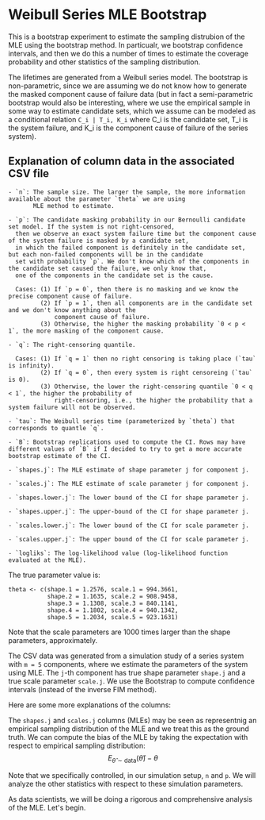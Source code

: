 # Weibull Series MLE Bootstrap 

This is a bootstrap experiment to estimate the sampling distrubion of the MLE using the bootstrap method. In
particualr, we bootstrap confidence intervals, and then we do this a number of times to estimate the
coverage probability and other statistics of the sampling distribution.

The lifetimes are generated from a Weibull series model.
The bootstrap is non-parametric, since we are assuming we do not know how to generate the masked component cause of failure
data (but in fact a semi-parametric bootstrap would also be interesting, where we use the empirical sample in 
some way to estimate candidate sets, which we assume can be modeled as a conditional relation `C_i | T_i, K_i` where
C_i is the candidate set, T_i is the system failure, and K_i is the component cause of failure of the series system).

## Explanation of column data in the associated CSV file

    - `n`: The sample size. The larger the sample, the more information available about the parameter `theta` we are using
           MLE method to estimate.

    - `p`: The candidate masking probability in our Bernoulli candidate set model. If the system is not right-censored,
      then we observe an exact system failure time but the component cause of the system failure is masked by a candidate set,
      in which the failed component is definitely in the candidate set, but each non-failed components will be in the candidate
      set with probability `p`. We don't know which of the components in the candidate set caused the failure, we only know that,
      one of the components in the candidate set is the cause.

      Cases: (1) If `p = 0`, then there is no masking and we know the precise component cause of failure.
             (2) If `p = 1`, then all components are in the candidate set and we don't know anything about the
                 component cause of failure.
             (3) Otherwise, the higher the masking probability `0 < p < 1`, the more masking of the component cause.

    - `q`: The right-censoring quantile.
    
      Cases: (1) If `q = 1` then no right censoring is taking place (`tau` is infinity).
             (2) If `q = 0`, then every system is right censoreing (`tau` is 0).
             (3) Otherwise, the lower the right-censoring quantile `0 < q < 1`, the higher the probability of
                 right-censoring, i.e., the higher the probability that a system failure will not be observed.

    - `tau`: The Weibull series time (parameterized by `theta`) that corresponds to quantle `q`.
    
    - `B`: Bootstrap replications used to compute the CI. Rows may have different values of `B` if I decided to try to get a more accurate bootstrap estimate of the CI.

    - `shapes.j`: The MLE estimate of shape parameter j for component j.

    - `scales.j`: The MLE estimate of scale parameter j for component j.

    - `shapes.lower.j`: The lower bound of the CI for shape parameter j.

    - `shapes.upper.j`: The upper-bound of the CI for shape parameter j.

    - `scales.lower.j`: The lower bound of the CI for scale parameter j.

    - `scales.upper.j`: The upper bound of the CI for scale parameter j.
    
    - `logliks`: The log-likelihood value (log-likelihood function evaluated at the MLE).

The true parameter value is:
```
theta <- c(shape.1 = 1.2576, scale.1 = 994.3661,
           shape.2 = 1.1635, scale.2 = 908.9458,
           shape.3 = 1.1308, scale.3 = 840.1141,
           shape.4 = 1.1802, scale.4 = 940.1342,
           shape.5 = 1.2034, scale.5 = 923.1631)
```
Note that the scale parameters are 1000 times larger than the shape parameters, approximately.

The CSV data was generated from a simulation study of a series system with `m = 5` components, where we estimate the parameters of the system using MLE.
The `j`-th component has true shape parameter `shape.j` and a true scale parameter `scale.j`.
We use the Bootstrap to compute confidence intervals (instead of the inverse FIM method).

Here are some more explanations of the columns:

The `shapes.j` and `scales.j` columns (MLEs) may be seen as representnig an empirical sampling distribution of the MLE and we treat this as the ground truth.
We can compute the bias of the MLE by taking the expectation with respect to empirical sampling distribution:
$$
    E_{\hat\theta \sim \text{data}}(\hat\theta) - \theta
$$

Note that we specifically controlled, in our simulation setup, `n` and `p`. We will analyze the other statistics with respect to these simulation parameters.

As data scientists, we will be doing a rigorous and comprehensive analysis of the MLE. Let's begin.

